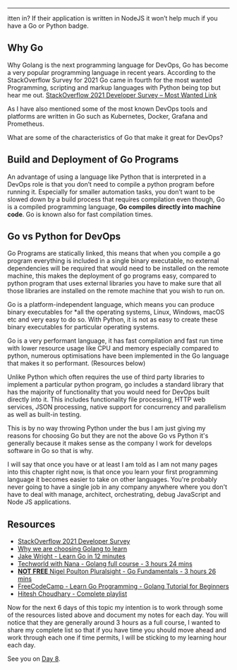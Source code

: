 ---
itten in? If their application is written in NodeJS it won’t help much if you have a Go or Python badge. 

## Why Go 

Why Golang is the next programming language for DevOps, Go has become a very popular programming language in recent years. According to the StackOverflow Survey for 2021 Go came in fourth for the most wanted Programming, scripting and markup languages with Python being top but hear me out. [StackOverflow 2021 Developer Survey – Most Wanted Link](https://insights.stackoverflow.com/survey/2021#section-most-loved-dreaded-and-wanted-programming-scripting-and-markup-languages)

As I have also mentioned some of the most known DevOps tools and platforms are written in Go such as Kubernetes, Docker, Grafana and Prometheus. 

What are some of the characteristics of Go that make it great for DevOps?

## Build and Deployment of Go Programs 
An advantage of using a language like Python that is interpreted in a DevOps role is that you don’t need to compile a python program before running it. Especially for smaller automation tasks, you don’t want to be slowed down by a build process that requires compilation even though, Go is a compiled programming language, **Go compiles directly into machine code**.  Go is known also for fast compilation times. 

## Go vs Python for DevOps 

Go Programs are statically linked, this means that when you compile a go program everything is included in a single binary executable, no external dependencies will be required that would need to be installed on the remote machine, this makes the deployment of go programs easy, compared to python program that uses external libraries you have to make sure that all those libraries are installed on the remote machine that you wish to run on. 

Go is a platform-independent language, which means you can produce binary executables for *all the operating systems, Linux, Windows, macOS etc and very easy to do so. With Python, it is not as easy to create these binary executables for particular operating systems. 

Go is a very performant language, it has fast compilation and fast run time with lower resource usage like CPU and memory especially compared to python, numerous optimisations have been implemented in the Go language that makes it so performant. (Resources below) 

Unlike Python which often requires the use of third party libraries to implement a particular python program, go includes a standard library that has the majority of functionality that you would need for DevOps built directly into it. This includes functionality file processing, HTTP web services, JSON processing, native support for concurrency and parallelism as well as built-in testing. 

This is by no way throwing Python under the bus I am just giving my reasons for choosing Go but they are not the above Go vs Python it's generally because it makes sense as the company I work for develops software in Go so that is why. 

I will say that once you have or at least I am told as I am not many pages into this chapter right now, is that once you learn your first programming language it becomes easier to take on other languages. You're probably never going to have a single job in any company anywhere where you don't have to deal with manage, architect, orchestrating, debug JavaScript and Node JS applications. 

## Resources

- [StackOverflow 2021 Developer Survey](https://insights.stackoverflow.com/survey/2021)
- [Why we are choosing Golang to learn](https://www.youtube.com/watch?v=7pLqIIAqZD4&t=9s)
- [Jake Wright - Learn Go in 12 minutes](https://www.youtube.com/watch?v=C8LgvuEBraI&t=312s) 
- [Techworld with Nana - Golang full course - 3 hours 24 mins](https://www.youtube.com/watch?v=yyUHQIec83I) 
- [**NOT FREE** Nigel Poulton Pluralsight - Go Fundamentals - 3 hours 26 mins](https://www.pluralsight.com/courses/go-fundamentals) 
- [FreeCodeCamp -  Learn Go Programming - Golang Tutorial for Beginners](https://www.youtube.com/watch?v=YS4e4q9oBaU&t=1025s) 
- [Hitesh Choudhary - Complete playlist](https://www.youtube.com/playlist?list=PLRAV69dS1uWSR89FRQGZ6q9BR2b44Tr9N) 

Now for the next 6 days of this topic my intention is to work through some of the resources listed above and document my notes for each day. You will notice that they are generally around 3 hours as a full course, I wanted to share my complete list so that if you have time you should move ahead and work through each one if time permits, I will be sticking to my learning hour each day. 

See you on [Day 8](day08.md). 
